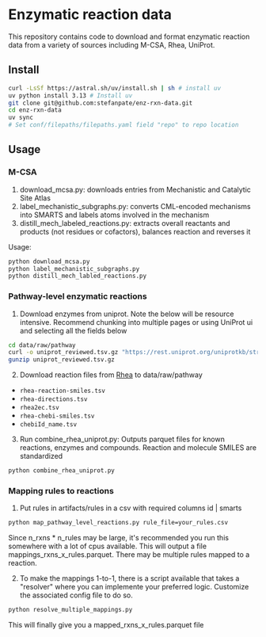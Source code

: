 # Enzymatic reaction data

This repository contains code to download and format enzymatic reaction data from a variety of sources including M-CSA, Rhea, UniProt.

## Install

```bash
curl -LsSf https://astral.sh/uv/install.sh | sh # install uv
uv python install 3.13 # Install uv
git clone git@github.com:stefanpate/enz-rxn-data.git
cd enz-rxn-data
uv sync
# Set conf/filepaths/filepaths.yaml field "repo" to repo location
```

## Usage

### M-CSA

1. download_mcsa.py: downloads entries from Mechanistic and Catalytic Site Atlas
2. label_mechanistic_subgraphs.py: converts CML-encoded mechanisms into SMARTS and labels atoms involved in the mechanism
3. distill_mech_labeled_reactions.py: extracts overall reactants and products (not residues or cofactors), balances reaction and reverses it

Usage: 

```bash
python download_mcsa.py
python label_mechanistic_subgraphs.py
python distill_mech_labled_reactions.py
```

### Pathway-level enzymatic reactions

1. Download enzymes from uniprot. Note the below will be resource intensive. Recommend chunking into multiple pages or using UniProt ui and selecting all the fields below

```bash
cd data/raw/pathway
curl -o uniprot_reviewed.tsv.gz "https://rest.uniprot.org/uniprotkb/stream?compressed=true&fields=accession%2Creviewed%2Cprotein_name%2Corganism_name%2Clength%2Csequence%2Cec%2Ccc_catalytic_activity%2Cprotein_existence%2Cdate_created&format=tsv&query=%28reviewed%3Atrue%29"
gunzip uniprot_reviewed.tsv.gz
```

2. Download reaction files from [Rhea](https://www.rhea-db.org/help/download) to data/raw/pathway
- `rhea-reaction-smiles.tsv`
- `rhea-directions.tsv`
- `rhea2ec.tsv`
- `rhea-chebi-smiles.tsv`
- `chebiId_name.tsv`

3. Run combine_rhea_uniprot.py: Outputs parquet files for known reactions, enzymes and compounds. Reaction and molecule SMILES are standardized

```bash
python combine_rhea_uniprot.py
```

### Mapping rules to reactions
1. Put rules in artifacts/rules in a csv with required columns id | smarts

```bash
python map_pathway_level_reactions.py rule_file=your_rules.csv
```

Since n_rxns * n_rules may be large, it's recommended you run this somewhere with a lot of cpus available. This will output a file mappings_rxns_x_rules.parquet. There may be multiple rules mapped to a reaction.

2. To make the mappings 1-to-1, there is a script available that takes a "resolver" where you can implemente your preferred logic. Customize the associated config file to do so.

```bash
python resolve_multiple_mappings.py
```
This will finally give you a mapped_rxns_x_rules.parquet file